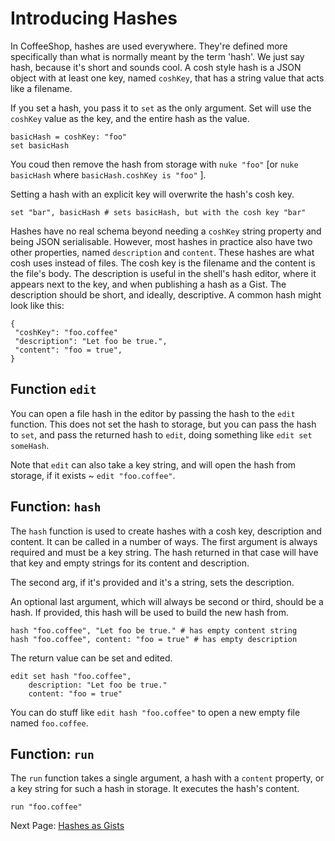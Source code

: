 # Introducing Hashes

In CoffeeShop, hashes are used everywhere. They're defined more specifically
than what is normally meant by the term 'hash'. We just say hash, because it's
short and sounds cool. A cosh style hash is a JSON object with at least one
key, named `coshKey`, that has a string value that acts like a filename.

If you set a hash, you pass it to `set` as the only argument. Set will use the
`coshKey` value as the key, and the entire hash as the value.

    basicHash = coshKey: "foo"
    set basicHash

You coud then remove the hash from storage with `nuke "foo"` [or
`nuke basicHash` where `basicHash.coshKey is "foo"` ].

Setting a hash with an explicit key will overwrite the hash's cosh key.

    set "bar", basicHash # sets basicHash, but with the cosh key "bar"

Hashes have no real schema beyond needing a `coshKey` string property and
being JSON serialisable. However, most hashes in practice also have two other
properties, named `description` and `content`. These hashes are what cosh uses
instead of files. The cosh key is the filename and the content is the file's
body. The description is useful in the shell's hash editor, where it appears
next to the key, and when publishing a hash as a Gist. The description should
be short, and ideally, descriptive. A common hash might look like this:

    {
     "coshKey": "foo.coffee"
     "description": "Let foo be true.",
     "content": "foo = true",
    }

## Function `edit`

You can open a file hash in the editor by passing the hash to the `edit`
function. This does not set the hash to storage, but you can pass the hash to
`set`, and pass the returned hash to `edit`, doing something like
`edit set someHash`.

Note that `edit` can also take a key string, and will open the hash from
storage, if it exists ~ `edit "foo.coffee"`.

## Function: `hash`

The `hash` function is used to create hashes with a cosh key, description
and content. It can be called in a number of ways. The first argument is always
required and must be a key string. The hash returned in that case will have
that key and empty strings for its content and description.

The second arg, if it's provided and it's a string, sets the description.

An optional last argument, which will always be second or third, should be a
hash. If provided, this hash will be used to build the new hash from.

    hash "foo.coffee", "Let foo be true." # has empty content string
    hash "foo.coffee", content: "foo = true" # has empty description

The return value can be set and edited.

    edit set hash "foo.coffee",
        description: "Let foo be true."
        content: "foo = true"

You can do stuff like `edit hash "foo.coffee"` to open a new empty file named
`foo.coffee`.

## Function: `run`

The `run` function takes a single argument, a hash with a `content` property,
or a key string for such a hash in storage. It executes the hash's content.

    run "foo.coffee"

Next Page: [Hashes as Gists](/docs/book/cosh_gists.md)
